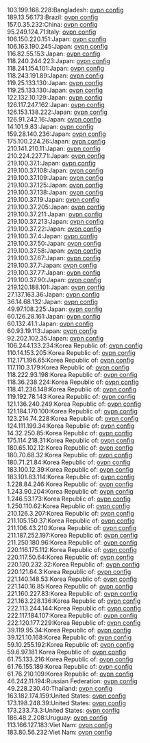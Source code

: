 103.199.168.228:Bangladesh: [ovpn config](vpn/103_199_168_228.ovpn)  
189.13.56.173:Brazil: [ovpn config](vpn/189_13_56_173.ovpn)  
157.0.35.232:China: [ovpn config](vpn/157_0_35_232.ovpn)  
95.249.124.71:Italy: [ovpn config](vpn/95_249_124_71.ovpn)  
106.150.220.151:Japan: [ovpn config](vpn/106_150_220_151.ovpn)  
106.163.190.245:Japan: [ovpn config](vpn/106_163_190_245.ovpn)  
116.82.55.153:Japan: [ovpn config](vpn/116_82_55_153.ovpn)  
118.240.244.223:Japan: [ovpn config](vpn/118_240_244_223.ovpn)  
118.241.154.101:Japan: [ovpn config](vpn/118_241_154_101.ovpn)  
118.243.191.89:Japan: [ovpn config](vpn/118_243_191_89.ovpn)  
119.25.133.130:Japan: [ovpn config](vpn/119_25_133_130.ovpn)  
119.25.133.130:Japan: [ovpn config](vpn/119_25_133_130.ovpn)  
122.132.10.129:Japan: [ovpn config](vpn/122_132_10_129.ovpn)  
126.117.247.162:Japan: [ovpn config](vpn/126_117_247_162.ovpn)  
126.153.138.222:Japan: [ovpn config](vpn/126_153_138_222.ovpn)  
126.91.242.16:Japan: [ovpn config](vpn/126_91_242_16.ovpn)  
14.101.9.83:Japan: [ovpn config](vpn/14_101_9_83.ovpn)  
159.28.140.236:Japan: [ovpn config](vpn/159_28_140_236.ovpn)  
175.100.224.26:Japan: [ovpn config](vpn/175_100_224_26.ovpn)  
210.141.210.11:Japan: [ovpn config](vpn/210_141_210_11.ovpn)  
210.224.227.71:Japan: [ovpn config](vpn/210_224_227_71.ovpn)  
219.100.37.1:Japan: [ovpn config](vpn/219_100_37_1.ovpn)  
219.100.37.108:Japan: [ovpn config](vpn/219_100_37_108.ovpn)  
219.100.37.109:Japan: [ovpn config](vpn/219_100_37_109.ovpn)  
219.100.37.125:Japan: [ovpn config](vpn/219_100_37_125.ovpn)  
219.100.37.138:Japan: [ovpn config](vpn/219_100_37_138.ovpn)  
219.100.37.19:Japan: [ovpn config](vpn/219_100_37_19.ovpn)  
219.100.37.205:Japan: [ovpn config](vpn/219_100_37_205.ovpn)  
219.100.37.211:Japan: [ovpn config](vpn/219_100_37_211.ovpn)  
219.100.37.213:Japan: [ovpn config](vpn/219_100_37_213.ovpn)  
219.100.37.22:Japan: [ovpn config](vpn/219_100_37_22.ovpn)  
219.100.37.4:Japan: [ovpn config](vpn/219_100_37_4.ovpn)  
219.100.37.50:Japan: [ovpn config](vpn/219_100_37_50.ovpn)  
219.100.37.58:Japan: [ovpn config](vpn/219_100_37_58.ovpn)  
219.100.37.67:Japan: [ovpn config](vpn/219_100_37_67.ovpn)  
219.100.37.7:Japan: [ovpn config](vpn/219_100_37_7.ovpn)  
219.100.37.77:Japan: [ovpn config](vpn/219_100_37_77.ovpn)  
219.100.37.90:Japan: [ovpn config](vpn/219_100_37_90.ovpn)  
219.120.188.101:Japan: [ovpn config](vpn/219_120_188_101.ovpn)  
27.137.163.36:Japan: [ovpn config](vpn/27_137_163_36.ovpn)  
36.14.68.132:Japan: [ovpn config](vpn/36_14_68_132.ovpn)  
49.97.108.225:Japan: [ovpn config](vpn/49_97_108_225.ovpn)  
60.126.28.161:Japan: [ovpn config](vpn/60_126_28_161.ovpn)  
60.132.41.1:Japan: [ovpn config](vpn/60_132_41_1.ovpn)  
60.93.19.113:Japan: [ovpn config](vpn/60_93_19_113.ovpn)  
92.202.102.35:Japan: [ovpn config](vpn/92_202_102_35.ovpn)  
106.244.133.234:Korea Republic of: [ovpn config](vpn/106_244_133_234.ovpn)  
110.14.153.205:Korea Republic of: [ovpn config](vpn/110_14_153_205.ovpn)  
112.171.196.65:Korea Republic of: [ovpn config](vpn/112_171_196_65.ovpn)  
117.110.3.179:Korea Republic of: [ovpn config](vpn/117_110_3_179.ovpn)  
118.222.93.198:Korea Republic of: [ovpn config](vpn/118_222_93_198.ovpn)  
118.36.238.224:Korea Republic of: [ovpn config](vpn/118_36_238_224.ovpn)  
118.41.236.148:Korea Republic of: [ovpn config](vpn/118_41_236_148.ovpn)  
119.192.78.143:Korea Republic of: [ovpn config](vpn/119_192_78_143.ovpn)  
121.136.240.249:Korea Republic of: [ovpn config](vpn/121_136_240_249.ovpn)  
121.184.170.100:Korea Republic of: [ovpn config](vpn/121_184_170_100.ovpn)  
123.214.74.228:Korea Republic of: [ovpn config](vpn/123_214_74_228.ovpn)  
124.111.199.34:Korea Republic of: [ovpn config](vpn/124_111_199_34.ovpn)  
14.32.250.85:Korea Republic of: [ovpn config](vpn/14_32_250_85.ovpn)  
175.114.218.31:Korea Republic of: [ovpn config](vpn/175_114_218_31.ovpn)  
180.65.102.12:Korea Republic of: [ovpn config](vpn/180_65_102_12.ovpn)  
180.70.68.32:Korea Republic of: [ovpn config](vpn/180_70_68_32.ovpn)  
180.71.21.84:Korea Republic of: [ovpn config](vpn/180_71_21_84.ovpn)  
183.100.12.39:Korea Republic of: [ovpn config](vpn/183_100_12_39.ovpn)  
183.101.83.114:Korea Republic of: [ovpn config](vpn/183_101_83_114.ovpn)  
1.228.84.246:Korea Republic of: [ovpn config](vpn/1_228_84_246.ovpn)  
1.243.90.204:Korea Republic of: [ovpn config](vpn/1_243_90_204.ovpn)  
1.246.53.173:Korea Republic of: [ovpn config](vpn/1_246_53_173.ovpn)  
1.250.110.62:Korea Republic of: [ovpn config](vpn/1_250_110_62.ovpn)  
210.126.3.207:Korea Republic of: [ovpn config](vpn/210_126_3_207.ovpn)  
211.105.150.37:Korea Republic of: [ovpn config](vpn/211_105_150_37.ovpn)  
211.106.43.210:Korea Republic of: [ovpn config](vpn/211_106_43_210.ovpn)  
211.187.252.197:Korea Republic of: [ovpn config](vpn/211_187_252_197.ovpn)  
211.250.180.96:Korea Republic of: [ovpn config](vpn/211_250_180_96.ovpn)  
220.116.175.112:Korea Republic of: [ovpn config](vpn/220_116_175_112.ovpn)  
220.117.50.64:Korea Republic of: [ovpn config](vpn/220_117_50_64.ovpn)  
220.120.232.32:Korea Republic of: [ovpn config](vpn/220_120_232_32.ovpn)  
220.121.64.3:Korea Republic of: [ovpn config](vpn/220_121_64_3.ovpn)  
221.140.148.53:Korea Republic of: [ovpn config](vpn/221_140_148_53.ovpn)  
221.140.16.85:Korea Republic of: [ovpn config](vpn/221_140_16_85.ovpn)  
221.160.227.83:Korea Republic of: [ovpn config](vpn/221_160_227_83.ovpn)  
221.163.228.136:Korea Republic of: [ovpn config](vpn/221_163_228_136.ovpn)  
222.113.244.144:Korea Republic of: [ovpn config](vpn/222_113_244_144.ovpn)  
222.117.184.107:Korea Republic of: [ovpn config](vpn/222_117_184_107.ovpn)  
222.120.177.229:Korea Republic of: [ovpn config](vpn/222_120_177_229.ovpn)  
39.119.95.34:Korea Republic of: [ovpn config](vpn/39_119_95_34.ovpn)  
39.121.10.168:Korea Republic of: [ovpn config](vpn/39_121_10_168.ovpn)  
59.10.255.192:Korea Republic of: [ovpn config](vpn/59_10_255_192.ovpn)  
59.6.97.181:Korea Republic of: [ovpn config](vpn/59_6_97_181.ovpn)  
61.75.133.216:Korea Republic of: [ovpn config](vpn/61_75_133_216.ovpn)  
61.76.155.189:Korea Republic of: [ovpn config](vpn/61_76_155_189.ovpn)  
61.76.210.109:Korea Republic of: [ovpn config](vpn/61_76_210_109.ovpn)  
46.242.11.194:Russian Federation: [ovpn config](vpn/46_242_11_194.ovpn)  
49.228.230.40:Thailand: [ovpn config](vpn/49_228_230_40.ovpn)  
163.182.174.159:United States: [ovpn config](vpn/163_182_174_159.ovpn)  
173.198.248.39:United States: [ovpn config](vpn/173_198_248_39.ovpn)  
173.233.73.3:United States: [ovpn config](vpn/173_233_73_3.ovpn)  
186.48.2.208:Uruguay: [ovpn config](vpn/186_48_2_208.ovpn)  
113.166.127.183:Viet Nam: [ovpn config](vpn/113_166_127_183.ovpn)  
183.80.56.232:Viet Nam: [ovpn config](vpn/183_80_56_232.ovpn)  
